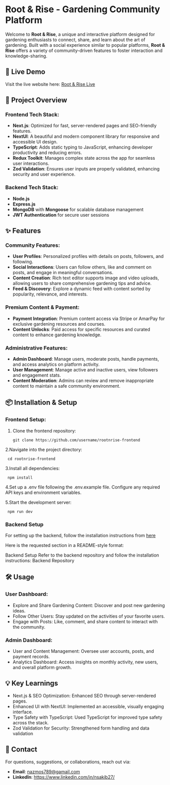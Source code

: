 # Root & Rise - Gardening Community Platform

Welcome to **Root & Rise**, a unique and interactive platform designed for gardening enthusiasts to connect, share, and learn about the art of gardening. Built with a social experience similar to popular platforms, **Root & Rise** offers a variety of community-driven features to foster interaction and knowledge-sharing.

## 🚀 Live Demo
Visit the live website here: [Root & Rise Live](https://root-n-rise.vercel.app)

## 📂 Project Overview

### Frontend Tech Stack:
- **Next.js**: Optimized for fast, server-rendered pages and SEO-friendly features.
- **NextUI**: A beautiful and modern component library for responsive and accessible UI design.
- **TypeScript**: Adds static typing to JavaScript, enhancing developer productivity and reducing errors.
- **Redux Toolkit**: Manages complex state across the app for seamless user interactions.
- **Zod Validation**: Ensures user inputs are properly validated, enhancing security and user experience.

### Backend Tech Stack:
- **Node.js**
- **Express.js**
- **MongoDB** with **Mongoose** for scalable database management
- **JWT Authentication** for secure user sessions

## ✨ Features
### Community Features:
- **User Profiles**: Personalized profiles with details on posts, followers, and following.
- **Social Interactions**: Users can follow others, like and comment on posts, and engage in meaningful conversations.
- **Content Creation**: Rich text editor supports image and video uploads, allowing users to share comprehensive gardening tips and advice.
- **Feed & Discovery**: Explore a dynamic feed with content sorted by popularity, relevance, and interests.

### Premium Content & Payment:
- **Payment Integration**: Premium content access via Stripe or AmarPay for exclusive gardening resources and courses.
- **Content Unlocks**: Paid access for specific resources and curated content to enhance gardening knowledge.

### Administrative Features:
- **Admin Dashboard**: Manage users, moderate posts, handle payments, and access analytics on platform activity.
- **User Management**: Manage active and inactive users, view followers and engagement stats.
- **Content Moderation**: Admins can review and remove inappropriate content to maintain a safe community environment.

## 📦 Installation & Setup

### Frontend Setup:
1. Clone the frontend repository:
   ```
   git clone https://github.com/username/rootnrise-frontend
   ```
2.Navigate into the project directory:
  ```
   cd rootnrise-frontend
  ```
3.Install all dependencies:

   ```
    npm install
   ```

4.Set up a .env file following the .env.example file. Configure any required API keys and environment variables.

5.Start the development server:

  ```
   npm run dev
  ```

### Backend Setup
For setting up the backend, follow the installation instructions from [here](https://github.com/Nazmos27/root-n-rise-backend)


Here is the requested section in a README-style format:

Backend Setup
Refer to the backend repository and follow the installation instructions: Backend Repository

## 🛠️ Usage
### User Dashboard:
- Explore and Share Gardening Content: Discover and post new gardening ideas.
- Follow Other Users: Stay updated on the activities of your favorite users.
- Engage with Posts: Like, comment, and share content to interact with the community.
### Admin Dashboard:
- User and Content Management: Oversee user accounts, posts, and payment records.
- Analytics Dashboard: Access insights on monthly activity, new users, and overall platform growth.

## 💡 Key Learnings
- Next.js & SEO Optimization: Enhanced SEO through server-rendered pages.
- Enhanced UI with NextUI: Implemented an accessible, visually engaging interface.
- Type Safety with TypeScript: Used TypeScript for improved type safety across the stack.
- Zod Validation for Security: Strengthened form handling and data validation


## 🔗 Contact
For questions, suggestions, or collaborations, reach out via:

- **Email**: nazmos789@gamail.com
- **LinkedIn**: https://www.linkedin.com/in/nsakib27/
